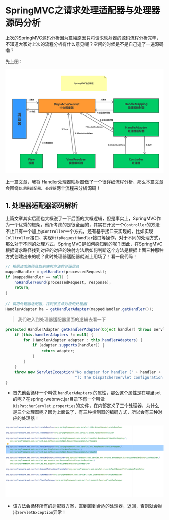 # SpringMVC之请求处理适配器与处理器源码分析

上次的SpringMVC源码分析因为篇幅原因只将请求映射器的源码流程分析完毕，不知道大家对上次的流程分析有什么意见呢？空闲的时候是不是自己追了一遍源码嘞？

先上图：

![](../image/mvc流程图.jpg)

上一篇文章，我将 Handler处理器映射器做了一个很详细流程分析，那么本篇文章会围绕`处理器适配器`、`处理器`两个流程来分析源码！

## 1. 处理器适配器源码解析

上篇文章其实后面也大概说了一下后面的大概逻辑，但是事实上，SpringMVC作为一个优秀的框架，他所考虑的是很全面的，其实在开发一个`Controller`的方法不止只有一个加上`@Controller`一个方式，还有基于接口来实现的，比如实现`Colltroller`接口、实现`HttpRequestHandler`接口等操作，对于不同的处理方式，那么对于不同的处理方式，SpringMVC是如何感知到的呢？因此，在SpringMVC根据请求路径找到对应的对应的映射方法后如何判断这个方法是根据上面三种那种方式创建出来的呢？此时处理器适配器就派上用场了！看一段代码！

```java
// 根据请求路径获取到映射方法的详细信息
mappedHandler = getHandler(processedRequest);
if (mappedHandler == null) {
    noHandlerFound(processedRequest, response);
    return;
}

// 调用处理器适配器，找到该方法对应的处理器
HandlerAdapter ha = getHandlerAdapter(mappedHandler.getHandler());
```

> 我们进入到处理器适配器里面的逻辑去看一下

```java
protected HandlerAdapter getHandlerAdapter(Object handler) throws ServletException {
    if (this.handlerAdapters != null) {
        for (HandlerAdapter adapter : this.handlerAdapters) {
            if (adapter.supports(handler)) {
                return adapter;
            }
        }
    }
    throw new ServletException("No adapter for handler [" + handler +
                               "]: The DispatcherServlet configuration needs to include a HandlerAdapter that 									supports this 				handler");
}
```

- 首先他会循环一个叫做 `handlerAdapters` 的属性，那么这个属性是在哪里set的呢？在spring-webmvc.jar目录下有一个叫做`DisPatcherServlet.properties`的文件，在内部定义了三个处理器，为什么是三个处理器呢？因为上面说了，有三种控制器的编码方式，所以会有三种对应的处理器！

![1592546167426](../image/1592546167426.png)

- 该方法会循环所有的适配器方案，直到直到合适的处理器，返回，否则就会抛出`ServletException`异常！